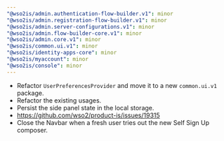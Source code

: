 ```yaml
---
"@wso2is/admin.authentication-flow-builder.v1": minor
"@wso2is/admin.registration-flow-builder.v1": minor
"@wso2is/admin.server-configurations.v1": minor
"@wso2is/admin.flow-builder-core.v1": minor
"@wso2is/admin.core.v1": minor
"@wso2is/common.ui.v1": minor
"@wso2is/identity-apps-core": minor
"@wso2is/myaccount": minor
"@wso2is/console": minor
---
```


- Refactor `UserPreferencesProvider` and move it to a new `common.ui.v1` package.
- Refactor the existing usages.
- Persist the side panel state in the local storage.
 - https://github.com/wso2/product-is/issues/19315
- Close the Navbar when a fresh user tries out the new Self Sign Up composer.
